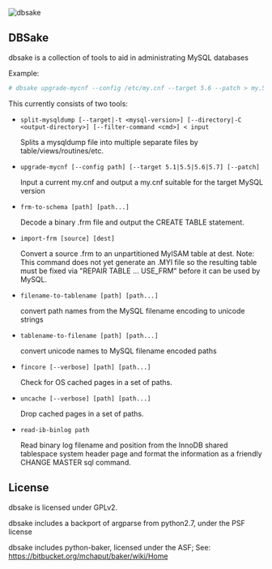 ![dbsake](https://raw.github.com/abg/dbsake/master/sake-icon.png)

## DBSake

dbsake is a collection of tools to aid in administrating MySQL databases

Example:

```bash
# dbsake upgrade-mycnf --config /etc/my.cnf --target 5.6 --patch > my.56.upgrade.patch
```

This currently consists of two tools:

* ```split-mysqldump [--target|-t <mysql-version>] [--directory|-C <output-directory>] [--filter-command <cmd>] < input```

    Splits a mysqldump file into multiple separate files by table/views/routines/etc.

* ```upgrade-mycnf [--config path] [--target 5.1|5.5|5.6|5.7] [--patch]```

    Input a current my.cnf and output a my.cnf suitable for the target MySQL version

* ```frm-to-schema [path] [path...]```

  Decode a binary .frm file and output the CREATE TABLE statement.

* ```import-frm [source] [dest]```

  Convert a source .frm to an unpartitioned MyISAM table at dest.
  Note: This command does not yet generate an .MYI file so the resulting
        table must be fixed via "REPAIR TABLE ... USE_FRM" before it can be
        used by MySQL.

* ```filename-to-tablename [path] [path...]```

  convert path names from the MySQL filename encoding to unicode strings

* ```tablename-to-filename [path] [path...]```

  convert unicode names to MySQL filename encoded paths

* ```fincore [--verbose] [path] [path...]```

  Check for OS cached pages in a set of paths.

* ```uncache [--verbose] [path] [path...]```

  Drop cached pages in a set of paths.

* ```read-ib-binlog path```

  Read binary log filename and position from the InnoDB shared tablespace 
  system header page and format the information as a friendly CHANGE MASTER sql command.

## License

dbsake is licensed under GPLv2. 

dbsake includes a backport of argparse from python2.7, under the PSF license

dbsake includes python-baker, licensed under the ASF; See: https://bitbucket.org/mchaput/baker/wiki/Home 

